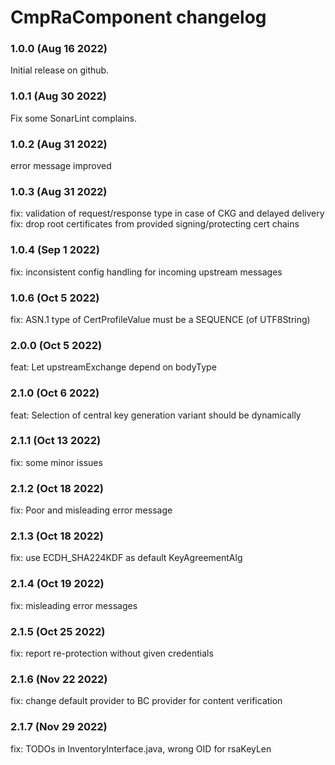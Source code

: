# CmpRaComponent changelog

### 1.0.0 (Aug 16 2022)

Initial release on github.

### 1.0.1 (Aug 30 2022)

Fix some SonarLint complains.

### 1.0.2 (Aug 31 2022)

error message improved

### 1.0.3 (Aug 31 2022)

fix: validation of request/response type in case of CKG and delayed delivery
fix: drop root certificates from provided signing/protecting cert chains

### 1.0.4 (Sep 1 2022)

fix: inconsistent config handling for incoming upstream messages

### 1.0.6 (Oct 5 2022)

fix: ASN.1 type of CertProfileValue must be a SEQUENCE (of UTF8String)

### 2.0.0 (Oct 5 2022)

feat:  Let upstreamExchange depend on bodyType

### 2.1.0 (Oct 6 2022)

feat: Selection of central key generation variant should be dynamically

### 2.1.1 (Oct 13 2022)

fix: some minor issues

### 2.1.2 (Oct 18 2022)

fix: Poor and misleading error message

### 2.1.3 (Oct 18 2022)

fix: use ECDH_SHA224KDF as default KeyAgreementAlg

### 2.1.4 (Oct 19 2022)

fix: misleading error messages

### 2.1.5 (Oct 25 2022)

fix: report re-protection without given credentials

### 2.1.6 (Nov 22 2022)

fix: change default provider to BC provider for content verification

### 2.1.7 (Nov 29 2022)

fix: TODOs in InventoryInterface.java, wrong OID for rsaKeyLen

